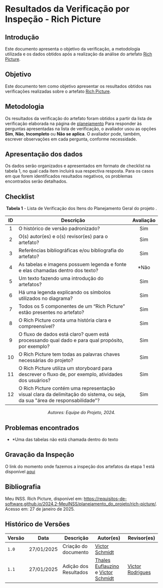 # Resultados da Verificação por Inspeção - Rich Picture

## Introdução

Este documento apresenta o objetivo da verificação, a metodologia utilizada e os dados obtidos após a realização da análise do artefato [Rich Picture](https://requisitos-de-software.github.io/2024.2-MeuINSS/planejamento_do_projeto/rich-picture/).

## Objetivo

Este documento tem como objetivo apresentar os resultados obtidos nas verificações realizadas sobre o artefato [Rich Picture](https://requisitos-de-software.github.io/2024.2-MeuINSS/planejamento_do_projeto/rich-picture/).

## Metodologia

Os resultados da verificação do artefato foram obtidos a partir da lista de verificação elaborada na página de [planejamento](../entrega1/planej2-e1.md) Para responder às perguntas apresentadas na lista de verificação, o avaliador usou as opções **Sim**, **Não**, **Incompleto** ou **Não se aplica**. O avaliador pode, também, escrever observações em cada pergunta, conforme necessidade.

## Apresentação dos dados

Os dados serão organizados e apresentados em formato de checklist na tabela 1, no qual cada item incluirá sua respectiva resposta. Para os casos em que forem identificados resultados negativos, os problemas encontrados serão detalhados.

## Checklist

<center>

**Tabela 1** - Lista de Verificação dos Itens do Planejamento Geral do projeto .

|        ID        | Descrição                                                                                                           | Avaliação  |
| :--------------: | ------------------------------------------------------------------------------------------------------------------- | :--------: | 
| 1 | O histórico de versão padronizado? | Sim |
| 2 | O(s) autor(es) e o(s) revisor(es) para o artefato? | Sim |
| 3 | Referências bibliográficas e/ou bibliografia do artefato? | Sim |
| 4 | As tabelas e imagens possuem legenda e fonte e elas chamadas dentro dos texto? | *Não |
| 5 | Um texto fazendo uma introdução do artefatos? | Sim |
| 6 | Há uma legenda explicando os símbolos utilizados no diagrama? | Sim | 
| 7 | Todos os 5 componentes de um “Rich Picture” estão presentes no artefato? | Sim | 
| 8 | O Rich Picture conta uma história clara e compreensível? | Sim | 
| 9 | O fluxo de dados está claro? quem está processando qual dado e para qual propósito, por exemplo? | Sim |
| 10 | O Rich Picture tem todas as palavras chaves necessárias do projeto? | Sim |
| 11 | O Rich Picture utiliza um storyboard para descrever o fluxo de, por exemplo, atividades dos usuários?  | Sim |
| 12 | O Rich Picture contém uma representação visual clara da delimitação do sistema, ou seja, da sua "área de responsabilidade"?  | Sim |

_Autores: Equipe do Projeto, 2024._

</center>

## Problemas encontrados

- *Uma das tabelas não está chamada dentro do texto
  
## Gravação da Inspeção

O link do momento onde fazemos a inspeção dos artefatos da etapa 1 está disponível [aqui](https://youtu.be/Ya5oS1VJNi8?t=34) 

## Bibliografia

Meu INSS. Rich Picture, disponível em: https://requisitos-de-software.github.io/2024.2-MeuINSS/planejamento_do_projeto/rich-picture/. Acesso em: 27 de janeiro de 2025.


## Histórico de Versões

| Versão  | Data | Descrição | Autor(es) | Revisor(es) |
| -------- | ------ | ------ | ---------- | ---------- |
| `1.0` | 27/01/2025 | Criação do documento  | [Victor Schmidt](https://github.com/moonshinerd) |  |
| `1.1` | 27/01/2025 | Adição dos Resultados  | [Thales Euflauzino](https://github.com/thaleseuflauzino) e [Victor Schmidt](https://github.com/moonshinerd) | [Victor Rodrigues](https://github.com/ViictorHugoo) |